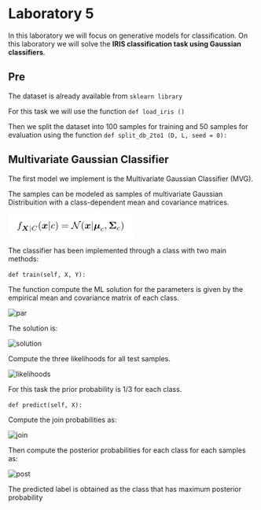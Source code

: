 # Laboratory 5

In this laboratory we will focus on generative models for classification. On this laboratory we will solve the **IRIS classification task using Gaussian classifiers**.



## Pre

The dataset is already available from ```sklearn library```

For this task we will use the function ```def load_iris ()```

Then we split the dataset into 100 samples for training and 50 samples for evaluation using the function ```def split_db_2to1 (D, L, seed = 0):```



## Multivariate Gaussian Classifier

The first model we implement is the Multivariate Gaussian Classifier (MVG).

The samples can be modeled as samples of multivariate Gaussian Distribuition with a class-dependent mean and covariance matrices.

![sample](https://github.com/luapicella/Machine-Learning-I/blob/main/Generative_Model_I/Image/sample_model.png)

The classifier has been implemented through a class with two main methods:



```def train(self, X, Y):```

The function compute the ML solution for the parameters is given by the empirical mean and covariance matrix of each class.

![par](https://github.com/luapicella/Machine-Learning-I/blob/main/Generative_Model_I/Image/ML_solution.png)

The solution is:

![solution](https://github.com/luapicella/Machine-Learning-I/blob/main/Generative_Model_I/Image/par_solution.png)

Compute the three likelihoods for all test samples.

![likelihoods](https://github.com/luapicella/Machine-Learning-I/blob/main/Generative_Model_I/Image/likelihood_class.png)

For this task the prior probability is 1/3 for each class.



```def predict(self, X):```

Compute the join probabilities as:

![join](https://github.com/luapicella/Machine-Learning-I/blob/main/Generative_Model_I/Image/join_prob.png)

Then compute the posterior probabilities for each class for each samples as:

![post](https://github.com/luapicella/Machine-Learning-I/blob/main/Generative_Model_I/Image/post_prob.png)

 The predicted label is obtained as the class that has maximum posterior probability







